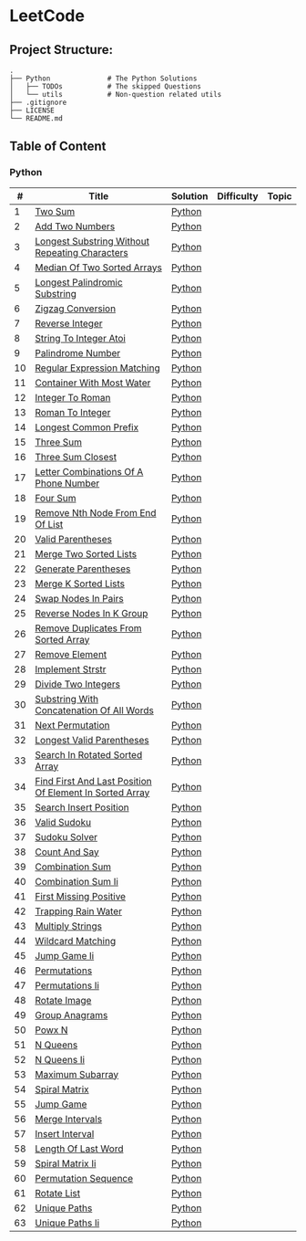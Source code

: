 # LeetCode

## Project Structure:
```
.
├── Python              # The Python Solutions
│   ├── TODOs           # The skipped Questions
│   └── utils           # Non-question related utils 
├── .gitignore
├── LICENSE
└── README.md
```

## Table of Content

### Python

| # | Title | Solution | Difficulty | Topic |
|---| ----- | -------- | ---------- | ----- |
| 1 | [Two Sum]() | [Python](Python/001-two-sum.py) |  |  |
| 2 | [Add Two Numbers]() | [Python](Python/002-add-two-numbers.py) |  |  |
| 3 | [Longest Substring Without Repeating Characters]() | [Python](Python/003-longest-substring-without-repeating-characters.py) |  |  |
| 4 | [Median Of Two Sorted Arrays]() | [Python](Python/004-median-of-two-sorted-arrays.py) |  |  |
| 5 | [Longest Palindromic Substring]() | [Python](Python/005-longest-palindromic-substring.py) |  |  |
| 6 | [Zigzag Conversion]() | [Python](Python/006-zigzag-conversion.py) |  |  |
| 7 | [Reverse Integer]() | [Python](Python/007-reverse-integer.py) |  |  |
| 8 | [String To Integer Atoi]() | [Python](Python/008-string-to-integer-atoi.py) |  |  |
| 9 | [Palindrome Number]() | [Python](Python/009-palindrome-number.py) |  |  |
| 10 | [Regular Expression Matching]() | [Python](Python/010-regular-expression-matching.py) |  |  |
| 11 | [Container With Most Water]() | [Python](Python/011-container-with-most-water.py) |  |  |
| 12 | [Integer To Roman]() | [Python](Python/012-integer-to-roman.py) |  |  |
| 13 | [Roman To Integer]() | [Python](Python/013-roman-to-integer.py) |  |  |
| 14 | [Longest Common Prefix]() | [Python](Python/014-longest-common-prefix.py) |  |  |
| 15 | [Three Sum]() | [Python](Python/015-three-sum.py) |  |  |
| 16 | [Three Sum Closest]() | [Python](Python/016-three-sum-closest.py) |  |  |
| 17 | [Letter Combinations Of A Phone Number]() | [Python](Python/017-letter-combinations-of-a-phone-number.py) |  |  |
| 18 | [Four Sum]() | [Python](Python/018-four-sum.py) |  |  |
| 19 | [Remove Nth Node From End Of List]() | [Python](Python/019-remove-nth-node-from-end-of-list.py) |  |  |
| 20 | [Valid Parentheses]() | [Python](Python/020-valid-parentheses.py) |  |  |
| 21 | [Merge Two Sorted Lists]() | [Python](Python/021-merge-two-sorted-lists.py) |  |  |
| 22 | [Generate Parentheses]() | [Python](Python/022-generate-parentheses.py) |  |  |
| 23 | [Merge K Sorted Lists]() | [Python](Python/023-merge-k-sorted-lists.py) |  |  |
| 24 | [Swap Nodes In Pairs]() | [Python](Python/024-swap-nodes-in-pairs.py) |  |  |
| 25 | [Reverse Nodes In K Group]() | [Python](Python/025-reverse-nodes-in-k-group.py) |  |  |
| 26 | [Remove Duplicates From Sorted Array]() | [Python](Python/026-remove-duplicates-from-sorted-array.py) |  |  |
| 27 | [Remove Element]() | [Python](Python/027-remove-element.py) |  |  |
| 28 | [Implement Strstr]() | [Python](Python/028-implement-strstr.py) |  |  |
| 29 | [Divide Two Integers]() | [Python](Python/029-divide-two-integers.py) |  |  |
| 30 | [Substring With Concatenation Of All Words]() | [Python](Python/030-substring-with-concatenation-of-all-words.py) |  |  |
| 31 | [Next Permutation]() | [Python](Python/031-next-permutation.py) |  |  |
| 32 | [Longest Valid Parentheses]() | [Python](Python/032-longest-valid-parentheses.py) |  |  |
| 33 | [Search In Rotated Sorted Array]() | [Python](Python/033-search-in-rotated-sorted-array.py) |  |  |
| 34 | [Find First And Last Position Of Element In Sorted Array]() | [Python](Python/034-find-first-and-last-position-of-element-in-sorted-array.py) |  |  |
| 35 | [Search Insert Position]() | [Python](Python/035-search-insert-position.py) |  |  |
| 36 | [Valid Sudoku]() | [Python](Python/036-valid-sudoku.py) |  |  |
| 37 | [Sudoku Solver]() | [Python](Python/037-sudoku-solver.py) |  |  |
| 38 | [Count And Say]() | [Python](Python/038-count-and-say.py) |  |  |
| 39 | [Combination Sum]() | [Python](Python/039-combination-sum.py) |  |  |
| 40 | [Combination Sum Ii]() | [Python](Python/040-combination-sum-ii.py) |  |  |
| 41 | [First Missing Positive]() | [Python](Python/041-first-missing-positive.py) |  |  |
| 42 | [Trapping Rain Water]() | [Python](Python/042-trapping-rain-water.py) |  |  |
| 43 | [Multiply Strings]() | [Python](Python/043-multiply-strings.py) |  |  |
| 44 | [Wildcard Matching]() | [Python](Python/044-wildcard-matching.py) |  |  |
| 45 | [Jump Game Ii]() | [Python](Python/045-jump-game-ii.py) |  |  |
| 46 | [Permutations]() | [Python](Python/046-permutations.py) |  |  |
| 47 | [Permutations Ii]() | [Python](Python/047-permutations-ii.py) |  |  |
| 48 | [Rotate Image]() | [Python](Python/048-rotate-image.py) |  |  |
| 49 | [Group Anagrams]() | [Python](Python/049-group-anagrams.py) |  |  |
| 50 | [Powx N]() | [Python](Python/050-powx-n.py) |  |  |
| 51 | [N Queens]() | [Python](Python/051-n-queens.py) |  |  |
| 52 | [N Queens Ii]() | [Python](Python/052-n-queens-ii.py) |  |  |
| 53 | [Maximum Subarray]() | [Python](Python/053-maximum-subarray.py) |  |  |
| 54 | [Spiral Matrix]() | [Python](Python/054-spiral-matrix.py) |  |  |
| 55 | [Jump Game]() | [Python](Python/055-jump-game.py) |  |  |
| 56 | [Merge Intervals]() | [Python](Python/056-merge-intervals.py) |  |  |
| 57 | [Insert Interval]() | [Python](Python/057-insert-interval.py) |  |  |
| 58 | [Length Of Last Word]() | [Python](Python/058-length-of-last-word.py) |  |  |
| 59 | [Spiral Matrix Ii]() | [Python](Python/059-spiral-matrix-ii.py) |  |  |
| 60 | [Permutation Sequence]() | [Python](Python/060-permutation-sequence.py) |  |  |
| 61 | [Rotate List]() | [Python](Python/061-rotate-list.py) |  |  |
| 62 | [Unique Paths]() | [Python](Python/062-unique-paths.py) |  |  |
| 63 | [Unique Paths Ii]() | [Python](Python/063-unique-paths-ii.py) |  |  |
